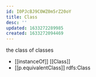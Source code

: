 ```yaml
---
id: I0PJcBJ9C0WZ0m5rZ20oY
title: Class
desc: ''
updated: 1633272289985
created: 1633272094469
---
```


the class of classes

- [[instanceOf]] [[Class]] 
- [[p.equivalentClass]] rdfs:Class 

